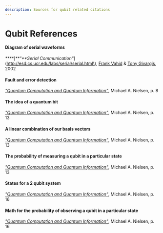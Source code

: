 ```yaml
---
description: Sources for qubit related citations
---
```


# Qubit References

#### Diagram of serial waveforms

_\*\*\*\*_[_**"**Serial Communication"_](http://esd.cs.ucr.edu/labs/serial/serial.html\),  [Frank Vahid](http://www.cs.ucr.edu/~vahid) & [Tony Givargis](http://www.ics.uci.edu/~givargis), 2002

#### Fault and error detection

[_"Quantum Computation and Quantum Information"_](https://www.amazon.ca/Quantum-Computation-Information-10th-Anniversary/dp/1107002176), Michael A. Nielsen, p. 8

#### The idea of a quantum bit

[_"Quantum Computation and Quantum Information"_](https://www.amazon.ca/Quantum-Computation-Information-10th-Anniversary/dp/1107002176), Michael A. Nielsen, p. 13

#### A linear combination of our basis vectors

[_"Quantum Computation and Quantum Information"_](https://www.amazon.ca/Quantum-Computation-Information-10th-Anniversary/dp/1107002176), Michael A. Nielsen, p. 13

#### The probability of measuring a qubit in a particular state

[_"Quantum Computation and Quantum Information"_](https://www.amazon.ca/Quantum-Computation-Information-10th-Anniversary/dp/1107002176), Michael A. Nielsen, p. 13

#### States for a 2 qubit system

[_"Quantum Computation and Quantum Information"_](https://www.amazon.ca/Quantum-Computation-Information-10th-Anniversary/dp/1107002176), Michael A. Nielsen, p. 16

#### Math for the probability of observing a qubit in a particular state

[_"Quantum Computation and Quantum Information"_](https://www.amazon.ca/Quantum-Computation-Information-10th-Anniversary/dp/1107002176), Michael A. Nielsen, p. 16

